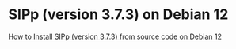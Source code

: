 # SIPp (version 3.7.3) on Debian 12
[How to Install SIPp (version 3.7.3) from source code on Debian 12](https://github.com/asishp42/SIPp/wiki/Install-SIPp-(version-3.7.3)-from-source-code-on-Debian-12)
